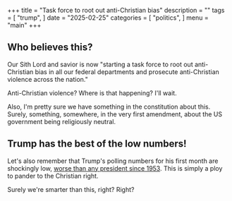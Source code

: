 +++
title = "Task force to root out anti-Christian bias"
description = ""
tags = [
    "trump",
]
date = "2025-02-25"
categories = [
    "politics",
]
menu = "main"
+++

## Who believes this?

Our Sith Lord and savior is now "starting a task force to root out anti-Christian bias in all our federal departments and prosecute anti-Christian violence across the nation."

Anti-Christian violence?  Where is that happening?  I'll wait.

Also, I'm pretty sure we have something in the constitution about this.  Surely, something, somewhere, in the very first amendment, about the US government being religiously neutral.

## Trump has the best of the low numbers!

Let's also remember that Trump's polling numbers for his first month are shockingly low, [worse than any president since 1953](https://news.gallup.com/poll/656891/trump-job-approval-rating-congress-jumps.aspx).  This is simply a ploy to pander to the Christian right.

Surely we're smarter than this, right?  Right?
